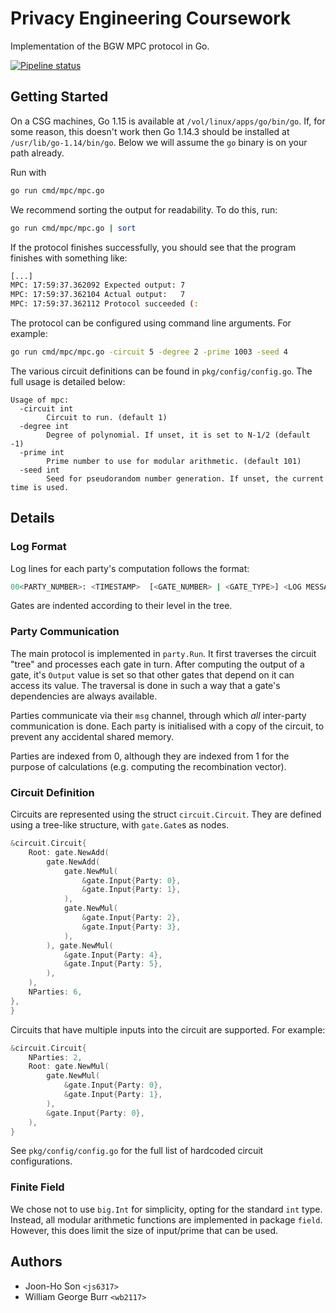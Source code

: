 # Privacy Engineering Coursework
Implementation of the BGW MPC protocol in Go.

[![Pipeline status](https://gitlab.doc.ic.ac.uk/js6317/bgw/badges/master/pipeline.svg)](https://gitlab.doc.ic.ac.uk/js6317/bgw/)

## Getting Started

On a CSG machines, Go 1.15 is available at `/vol/linux/apps/go/bin/go`. If, for some reason, this doesn't work then Go
 1.14.3 should be installed at `/usr/lib/go-1.14/bin/go`. Below we will assume the `go` binary is on your path already. 

Run with 
```sh
go run cmd/mpc/mpc.go 
```

We recommend sorting the output for readability. To do this, run:

```sh
go run cmd/mpc/mpc.go | sort
```

If the protocol finishes successfully, you should see that the program finishes with something like:

```sh
[...]
MPC: 17:59:37.362092 Expected output: 7
MPC: 17:59:37.362104 Actual output:   7
MPC: 17:59:37.362112 Protocol succeeded (:
```

The protocol can be configured using command line arguments. For example:

```sh
go run cmd/mpc/mpc.go -circuit 5 -degree 2 -prime 1003 -seed 4
```

The various circuit definitions can be found in `pkg/config/config.go`. The full usage is detailed below:

```
Usage of mpc:
  -circuit int
    	Circuit to run. (default 1)
  -degree int
    	Degree of polynomial. If unset, it is set to N-1/2 (default -1)
  -prime int
    	Prime number to use for modular arithmetic. (default 101)
  -seed int
    	Seed for pseudorandom number generation. If unset, the current time is used.
```

## Details

### Log Format

Log lines for each party's computation follows the format:
```sh
00<PARTY_NUMBER>: <TIMESTAMP>  [<GATE_NUMBER> | <GATE_TYPE>] <LOG MESSAGE>
``` 

Gates are indented according to their level in the tree.

### Party Communication

The main protocol is implemented in `party.Run`. It first traverses the circuit "tree" and processes each gate in turn. 
After computing the output of a gate, it's `Output` value is set so that other gates that depend on it can access its value. 
The traversal is done in such a way that a gate's dependencies are always available. 

Parties communicate via their `msg` channel, through which *all* inter-party communication 
is done. Each party is initialised with a copy of the circuit, to prevent any accidental shared memory.

Parties are indexed from 0, although they are indexed from 1 for the purpose of calculations (e.g. computing the 
recombination vector).

### Circuit Definition

Circuits are represented using the struct `circuit.Circuit`. They are defined using a tree-like structure, with
 `gate.Gate`s as nodes. 
 
```go
&circuit.Circuit{
    Root: gate.NewAdd(
        gate.NewAdd(
            gate.NewMul(
                &gate.Input{Party: 0},
                &gate.Input{Party: 1},
            ),
            gate.NewMul(
                &gate.Input{Party: 2},
                &gate.Input{Party: 3},
            ),
        ), gate.NewMul(
            &gate.Input{Party: 4},
            &gate.Input{Party: 5},
        ),
    ),
    NParties: 6,
},
}
```

Circuits that have multiple inputs into the circuit are supported. For example:

```go
&circuit.Circuit{
    NParties: 2,
    Root: gate.NewMul(
        gate.NewMul(
            &gate.Input{Party: 0},
            &gate.Input{Party: 1},
        ),
        &gate.Input{Party: 0},
    ),
}
``` 

See `pkg/config/config.go` for the full list of hardcoded circuit configurations.

### Finite Field

We chose not to use `big.Int` for simplicity, opting for the standard `int` type. Instead, all modular arithmetic functions are implemented in package 
`field`. However, this does limit the size of input/prime that can be used.

## Authors
* Joon-Ho Son `<js6317>`
* William George Burr `<wb2117>`